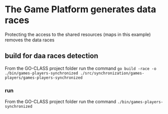 # The Game Platform generates data races

Protecting the access to the shared resources (maps in this example) removes the data races

## build for daa races detection

From the GO-CLASS project folder run the command
`go build -race -o ./bin/games-players-synchronized ./src/synchronization/games-players/games-players-synchronized`

### run

From the GO-CLASS project folder run the command
`./bin/games-players-synchronized`
